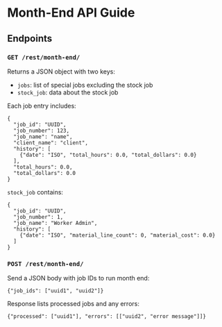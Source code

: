# Month-End API Guide

## Endpoints

### `GET /rest/month-end/`

Returns a JSON object with two keys:

- `jobs`: list of special jobs excluding the stock job
- `stock_job`: data about the stock job

Each job entry includes:

```
{
  "job_id": "UUID",
  "job_number": 123,
  "job_name": "name",
  "client_name": "client",
  "history": [
    {"date": "ISO", "total_hours": 0.0, "total_dollars": 0.0}
  ],
  "total_hours": 0.0,
  "total_dollars": 0.0
}
```

`stock_job` contains:

```
{
  "job_id": "UUID",
  "job_number": 1,
  "job_name": "Worker Admin",
  "history": [
    {"date": "ISO", "material_line_count": 0, "material_cost": 0.0}
  ]
}
```

### `POST /rest/month-end/`

Send a JSON body with job IDs to run month end:

```
{"job_ids": ["uuid1", "uuid2"]}
```

Response lists processed jobs and any errors:

```
{"processed": ["uuid1"], "errors": [["uuid2", "error message"]]}
```
